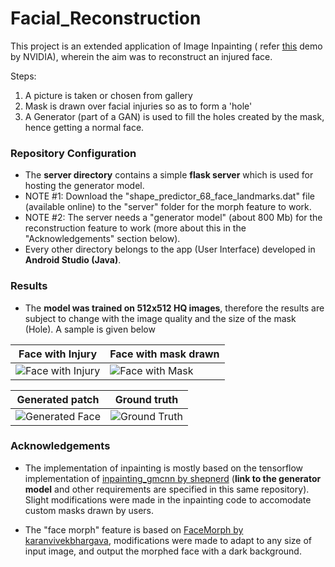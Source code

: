 # Facial_Reconstruction

This project is an extended application of Image Inpainting ( refer [this](https://www.nvidia.com/research/inpainting/) demo by NVIDIA), 
wherein the aim was to reconstruct an injured face.

Steps:
1. A picture is taken or chosen from gallery
2. Mask is drawn over facial injuries so as to form a 'hole'
3. A Generator (part of a GAN) is used to fill the holes created by the mask, hence getting a normal face.

### Repository Configuration

* The **server directory** contains a simple **flask server** which is used for hosting the generator model.
* NOTE #1: Download the "shape_predictor_68_face_landmarks.dat" file (available online) to the "server" folder for the morph feature to work.
* NOTE #2: The server needs a "generator model" (about 800 Mb) for the reconstruction feature to work (more about this in the "Acknowledgements" section below).
* Every other directory belongs to the app (User Interface) developed in **Android Studio (Java)**.

### Results

* The **model was trained on 512x512 HQ images**, therefore the results are subject to change with the image quality and the size of the mask (Hole). A sample is given below



Face with Injury | Face with mask drawn
---------------- | --------------------
![Face with Injury](https://github.com/sudhamsugurijala/Facial_Reconstruction/blob/master/server/backup/can%20be%20used%20for%20report/before.jpg) |                    ![Face with Mask](https://github.com/sudhamsugurijala/Facial_Reconstruction/blob/master/server/backup/can%20be%20used%20for%20report/with_mask.jpg)

Generated patch | Ground truth
--------------- | ------------
![Generated Face](https://github.com/sudhamsugurijala/Facial_Reconstruction/blob/master/server/backup/can%20be%20used%20for%20report/gen_img.jpg) |                  ![Ground Truth](https://github.com/sudhamsugurijala/Facial_Reconstruction/blob/master/server/backup/can%20be%20used%20for%20report/ground_truth.jpg)




### Acknowledgements

* The implementation of inpainting is mostly based on the tensorflow implementation of [inpainting_gmcnn by shepnerd](https://github.com/shepnerd/inpainting_gmcnn) (**link to the generator model** and other requirements are specified in this same repository).
Slight modifications were made in the inpainting code to accomodate custom masks drawn by users.

* The "face morph" feature is based on [FaceMorph by karanvivekbhargava](https://github.com/karanvivekbhargava/FaceMorph), modifications were made to adapt to any size of input image, and output the morphed face with a dark background.
